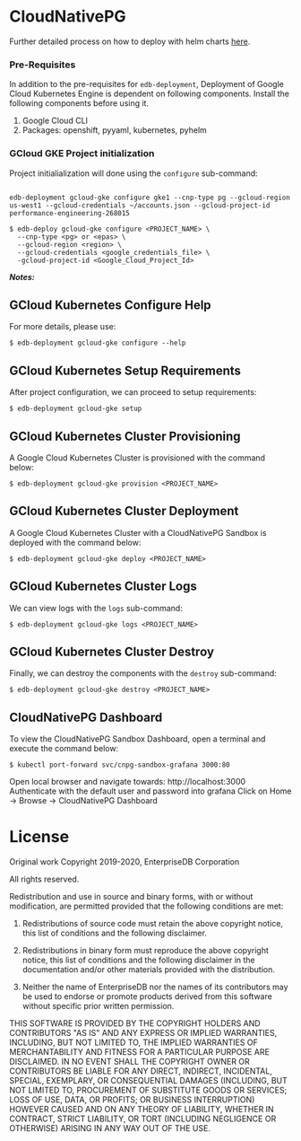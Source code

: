 # CloudNativePG

Further detailed process on how to deploy with helm charts 
[here](https://cloudnative-pg.io/charts/).

### Pre-Requisites
In addition to the pre-requisites for `edb-deployment`,
Deployment of Google Cloud Kubernetes Engine is dependent on following components. Install the following
components before using it.

1. Google Cloud CLI
2. Packages: openshift, pyyaml, kubernetes, pyhelm

### GCloud GKE Project initialization

Project initialialization will done using the `configure` sub-command:
```shell

edb-deployment gcloud-gke configure gke1 --cnp-type pg --gcloud-region us-west1 --gcloud-credentials ~/accounts.json --gcloud-project-id performance-engineering-268015

$ edb-deploy gcloud-gke configure <PROJECT_NAME> \
  --cnp-type <pg> or <epas> \
  --gcloud-region <region> \
  --gcloud-credentials <google_credentials_file> \
  -gcloud-project-id <Google_Cloud_Project_Id>
```

***Notes:***

## GCloud Kubernetes Configure Help
For more details, please use:
```shell
$ edb-deployment gcloud-gke configure --help
```

## GCloud Kubernetes Setup Requirements

After project configuration, we can proceed to setup requirements:
```shell
$ edb-deployment gcloud-gke setup
```

## GCloud Kubernetes Cluster Provisioning

A Google Cloud Kubernetes Cluster is provisioned with the command below:
```shell
$ edb-deployment gcloud-gke provision <PROJECT_NAME>
```

## GCloud Kubernetes Cluster Deployment

A Google Cloud Kubernetes Cluster with a CloudNativePG Sandbox is deployed with the command below:
```shell
$ edb-deployment gcloud-gke deploy <PROJECT_NAME>
```

## GCloud Kubernetes Cluster Logs

We can view logs with the `logs` sub-command:
```shell
$ edb-deployment gcloud-gke logs <PROJECT_NAME>
```

## GCloud Kubernetes Cluster Destroy

Finally, we can destroy the components with the `destroy` sub-command:
```shell
$ edb-deployment gcloud-gke destroy <PROJECT_NAME>
```

## CloudNativePG Dashboard

To view the CloudNativePG Sandbox Dashboard, open a terminal and execute the command below:
```shell
$ kubectl port-forward svc/cnpg-sandbox-grafana 3000:80
```
Open local browser and navigate towards: http://localhost:3000
Authenticate with the default user and password into grafana
Click on Home -> Browse -> CloudNativePG Dashboard

# License

Original work Copyright 2019-2020, EnterpriseDB Corporation

All rights reserved.

Redistribution and use in source and binary forms, with or without
modification, are permitted provided that the following conditions are met:

1. Redistributions of source code must retain the above copyright notice, this
list of conditions and the following disclaimer.

2. Redistributions in binary form must reproduce the above copyright notice,
this list of conditions and the following disclaimer in the documentation
and/or other materials provided with the distribution.

3. Neither the name of EnterpriseDB nor the names of its contributors may be
used to endorse or promote products derived from this software without specific
prior written permission.

THIS SOFTWARE IS PROVIDED BY THE COPYRIGHT HOLDERS AND CONTRIBUTORS "AS IS" AND
ANY EXPRESS OR IMPLIED WARRANTIES, INCLUDING, BUT NOT LIMITED TO, THE IMPLIED
WARRANTIES OF MERCHANTABILITY AND FITNESS FOR A PARTICULAR PURPOSE ARE
DISCLAIMED. IN NO EVENT SHALL THE COPYRIGHT OWNER OR CONTRIBUTORS BE LIABLE FOR
ANY DIRECT, INDIRECT, INCIDENTAL, SPECIAL, EXEMPLARY, OR CONSEQUENTIAL DAMAGES
(INCLUDING, BUT NOT LIMITED TO, PROCUREMENT OF SUBSTITUTE GOODS OR SERVICES;
LOSS OF USE, DATA, OR PROFITS; OR BUSINESS INTERRUPTION) HOWEVER CAUSED AND ON
ANY THEORY OF LIABILITY, WHETHER IN CONTRACT, STRICT LIABILITY, OR TORT
(INCLUDING NEGLIGENCE OR OTHERWISE) ARISING IN ANY WAY OUT OF THE USE.
